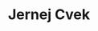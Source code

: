 ---
SICRIS: null
draft: false
fixName: jernej_cvek
lab: Laboratory for Data Technologies
labPos: Laboratory Member
location: null
mailInfo: jernej.cvek@fri.uni-lj.si
officeHours: null
profName: Jernej Cvek
profTitle: Collaborator
telephoneInfo: null
title: Jernej Cvek
---